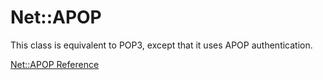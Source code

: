# Net::APOP

This class is equivalent to POP3, except that it uses APOP authentication.

[Net::APOP Reference](https://ruby-doc.org/stdlib-2.5.0/libdoc/net/pop/rdoc/Net::APOP.html)